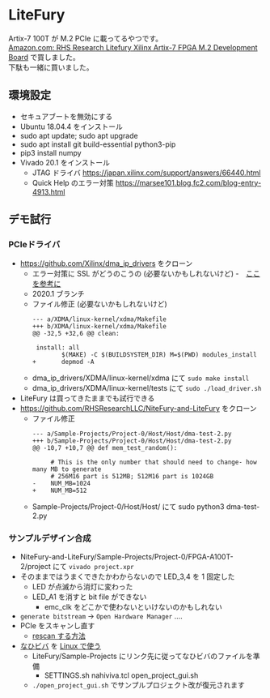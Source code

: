 # LiteFury
Artix-7 100T が M.2 PCIe に載ってるやつです。  
[Amazon.com: RHS Research Litefury Xilinx Artix-7 FPGA M.2 Development Board](https://www.amazon.com/dp/B08BKSVJH5) で買しました。  
下駄も一緒に買いました。

## 環境設定
- セキュアブートを無効にする
- Ubuntu 18.04.4 をインストール
- sudo apt update; sudo apt upgrade
- sudo apt install git build-essential python3-pip
- pip3 install numpy
- Vivado 20.1 をインストール
  - JTAG ドライバ https://japan.xilinx.com/support/answers/66440.html
  - Quick Help のエラー対策 https://marsee101.blog.fc2.com/blog-entry-4913.html

## デモ試行
### PCIeドライバ
- https://github.com/Xilinx/dma_ip_drivers をクローン
  - エラー対策に SSL がどうのこうの (必要ないかもしれないけど)
    -　[ここを参考に](https://superuser.com/questions/1214116/no-openssl-sign-file-signing-key-pem-leads-to-error-while-loading-kernel-modules/1322832#1322832)
  - 2020.1 ブランチ
  - ファイル修正 (必要ないかもしれないけど)
    ``` 
    --- a/XDMA/linux-kernel/xdma/Makefile
    +++ b/XDMA/linux-kernel/xdma/Makefile
    @@ -32,5 +32,6 @@ clean:
     
     install: all
            $(MAKE) -C $(BUILDSYSTEM_DIR) M=$(PWD) modules_install
    +       depmod -A
    ```
  - dma_ip_drivers/XDMA/linux-kernel/xdma にて `sudo make install`
  - dma_ip_drivers/XDMA/linux-kernel/tests にて `sudo ./load_driver.sh `
- LiteFury は買ってきたままでも試行できる
- https://github.com/RHSResearchLLC/NiteFury-and-LiteFury をクローン
  - ファイル修正
    ```
    --- a/Sample-Projects/Project-0/Host/Host/dma-test-2.py
    +++ b/Sample-Projects/Project-0/Host/Host/dma-test-2.py
    @@ -10,7 +10,7 @@ def mem_test_random():
     
         # This is the only number that should need to change- how many MB to generate
         # 256M16 part is 512MB; 512M16 part is 1024GB
    -    NUM_MB=1024
    +    NUM_MB=512
    ```
  - Sample-Projects/Project-0/Host/Host/ にて sudo python3 dma-test-2.py

### サンプルデザイン合成

- NiteFury-and-LiteFury/Sample-Projects/Project-0/FPGA-A100T-2/project にて `vivado project.xpr`
- そのままではうまくできたかわからないので LED_3,4 を 1 固定した
  - LED が点滅から消灯に変わった
  - LED_A1 を消すと bit file ができない
    - emc_clk をどこかで使わないといけないのかもしれない
- `generate bitstream` -> `Open Hardware Manager` ....
- PCIe をスキャンし直す
  - [rescan する方法](http://nahitafu.cocolog-nifty.com/nahitafu/2017/01/pci-expressfpga.html)
- [なひビバ](https://github.com/tokuden/NahiViva) を [Linux で使う](https://qiita.com/nahitafu/items/818569ba72ab1c39def3)
  - LiteFury/Sample-Projects にリンク先に従ってなひビバのファイルを準備
    - SETTINGS.sh  nahiviva.tcl  open_project_gui.sh
  - `./open_project_gui.sh` でサンプルプロジェクト改が復元されます


